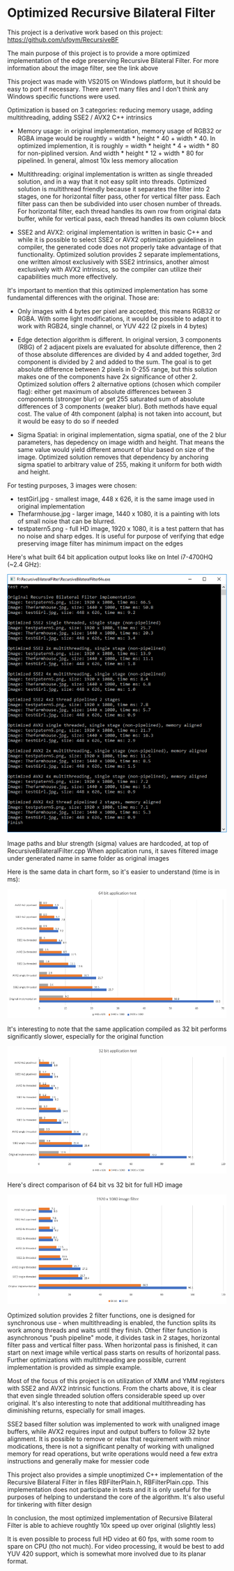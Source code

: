 # Optimized Recursive Bilateral Filter

This project is a derivative work based on this project:
https://github.com/ufoym/RecursiveBF

The main purpose of this project is to provide a more optimized implementation of the edge preserving Recursive Bilateral Filter. For more information about the image filter, see the link above

This project was made with VS2015 on Windows platform, but it should be easy to port if necessary. There aren't many files and I don't think any Windows specific functions were used.

Optimization is based on 3 categories: reducing memory usage, adding multithreading, adding SSE2 / AVX2 C++ intrinsics

* Memory usage: in original implementation, memory usage of RGB32 or RGBA image would be roughtly = width * height * 40 + width * 40. In optimized implemention, it is roughly = width * height * 4 + width * 80 for non-piplined version. And width * height * 12 + width * 80 for pipelined. In general, almost 10x less memory allocation

* Multithreading: original implementation is written as single threaded solution, and in a way that it not easy split into threads. Optimized solution is multithread friendly because it separates the filter into 2 stages, one for horizontal filter pass, other for vertical filter pass. Each filter pass can then be subdivided into user chosen number of threads. For horizontal filter, each thread handles its own row from original data buffer, while for vertical pass, each thread handles its own column block

* SSE2 and AVX2: original implementation is written in basic C++ and while it is possible to select SSE2 or AVX2 optimization guidelines in compiler, the generated code does not properly take advantage of that functionality. Optimized solution provides 2 separate implementations, one written almost exclusively with SSE2 intrinsics, another almost exclusively with AVX2 intrinsics, so the compiler can utilize their capabilities much more effectively.

It's important to mention that this optimized implementation has some fundamental differences with the original. Those are:

* Only images with 4 bytes per pixel are accepted, this means RGB32 or RGBA. With some light modifications, it would be possible to adapt it to work with RGB24, single channel, or YUV 422 (2 pixels in 4 bytes)

* Edge detection algorithm is different. In original version, 3 components (RBG) of 2 adjacent pixels are evaluated for absolute difference, then 2 of those absolute differences are divided by 4 and added together, 3rd component is divided by 2 and added to the sum. The goal is to get absolute difference between 2 pixels in 0-255 range, but this solution makes one of the components have 2x significance of other 2. Optimized solution offers 2 alternative options (chosen which compiler flag): either get maximum of absolute differences between 3 components (stronger blur) or get 255 saturated sum of absolute differences of 3 components (weaker blur). Both methods have equal cost. The value of 4th component (alpha) is not taken into account, but it would be easy to do so if needed

* Sigma Spatial: in original implementation, sigma spatial, one of the 2 blur parameters, has depedency on image width and height. That means the same value would yield different amount of blur based on size of the image. Optimized solution removes that dependency by anchoring sigma spatiel to arbitrary value of 255, making it uniform for both width and height.

For testing purposes, 3 images were chosen: 

* testGirl.jpg - smallest image, 448 x 626, it is the same image used in original implementation 
* Thefarmhouse.jpg - larger image, 1440 x 1080, it is a painting with lots of small noise that can be blurred. 
* testpatern5.png - full HD image, 1920 x 1080, it is a test pattern that has no noise and sharp edges. It is useful for purpose of verifying that edge preserving image filter has minimum impact on the edges

Here's what built 64 bit application output looks like on Intel i7-4700HQ (~2.4 GHz):

![alt text](./RBF_run64.png "64 bit application")

Image paths and blur strength (sigma) values are hardcoded, at top of RecursiveBilateralFilter.cpp
When application runs, it saves filtered image under generated name in same folder as original images

Here is the same data in chart form, so it's easier to understand (time is in ms):

![alt text](./RBF_chart64.png "64 bit chart")

It's interesting to note that the same application compiled as 32 bit performs significantly slower, especially for the original function

![alt text](./RBF_chart32.png "32 bit chart")

Here's direct comparison of 64 bit vs 32 bit for full HD image

![alt text](./RBF_chart64vs32.png "64 vs 32 bit chart")

Optimized solution provides 2 filter functions, one is designed for synchronous use - when multithreading is enabled, the function splits its work among threads and waits until they finish. Other filter function is asynchronous "push pipeline" mode, it divides task in 2 stages, horizontal filter pass and vertical filter pass. When horizontal pass is finished, it can start on next image while vertical pass starts on results of horizontal pass. 
Further optimizations with multithreading are possible, current implementation is provided as simple example.

Most of the focus of this project is on utilization of XMM and YMM registers with SSE2 and AVX2 intrinsic functions. From the charts above, it is clear that even single threaded solution offers considerable speed up over original. It's also interesting to note that additional multithreading has diminishing returns, especially for small images.

SSE2 based filter solution was implemented to work with unaligned image buffers, while AVX2 requires input and output buffers to follow 32 byte alignment. It is possible to remove or relax that requirement with minor modications, there is not a significant penalty of working with unaligned memory for read operations, but write operations would need a few extra instructions and generally make for messier code

This project also provides a simple unoptimized C++ implementation of the Recursive Bilateral Filter in files RBFilterPlain.h, RBFilterPlain.cpp. This implementation does not participate in tests and it is only useful for the purposes of helping to understand the core of the algorithm. It's also useful for tinkering with filter design

In conclusion, the most optimized implementation of Recursive Bilateral Filter is able to achieve roughtly 10x speed up over original (slightly less)

It is even possible to process full HD video at 60 fps, with some room to spare on CPU (tho not much). For video processing, it would be best to add YUV 420 support, which is somewhat more involved due to its planar format.

